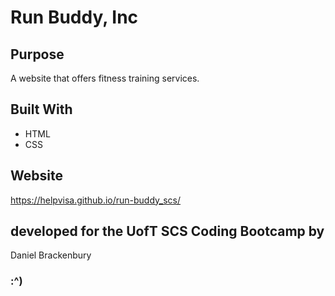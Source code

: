 # Run Buddy, Inc

## Purpose
A website that offers fitness training services.

## Built With
* HTML
* CSS

## Website
https://helpvisa.github.io/run-buddy_scs/

## developed for the UofT SCS Coding Bootcamp by
Daniel Brackenbury

### :^) 
